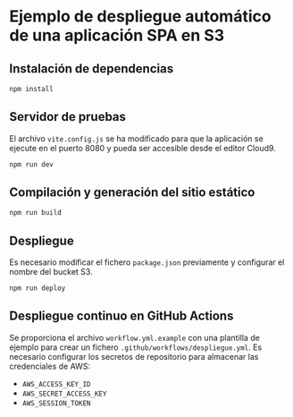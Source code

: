 # Ejemplo de despliegue automático de una aplicación SPA en S3

## Instalación de dependencias

```sh
npm install
```

## Servidor de pruebas
El archivo `vite.config.js` se ha modificado para que la aplicación se ejecute en el puerto 8080 y pueda ser accesible desde el editor Cloud9.

```sh
npm run dev
```

## Compilación y generación del sitio estático

```sh
npm run build
```

## Despliegue
Es necesario modificar el fichero `package.json` previamente y configurar el nombre del bucket S3.

```sh
npm run deploy
```

## Despliegue continuo en GitHub Actions
Se proporciona el archivo `workflow.yml.example` con una plantilla de ejemplo para crear un fichero `.github/workflows/despliegue.yml`. Es necesario configurar los secretos de repositorio para almacenar las credenciales de AWS:
- `AWS_ACCESS_KEY_ID`
- `AWS_SECRET_ACCESS_KEY`
- `AWS_SESSION_TOKEN`